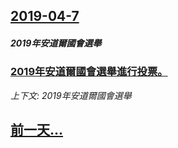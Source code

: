 ## [2019-04-7](/news/2019/04/7/index.md)

##### 2019年安道爾國會選舉
### [2019年安道爾國會選舉進行投票。 ](/news/2019/04/7/2019年安道爾國會選舉進行投票.md)
_上下文: 2019年安道爾國會選舉_

## [前一天...](/news/2019/04/6/index.md)

